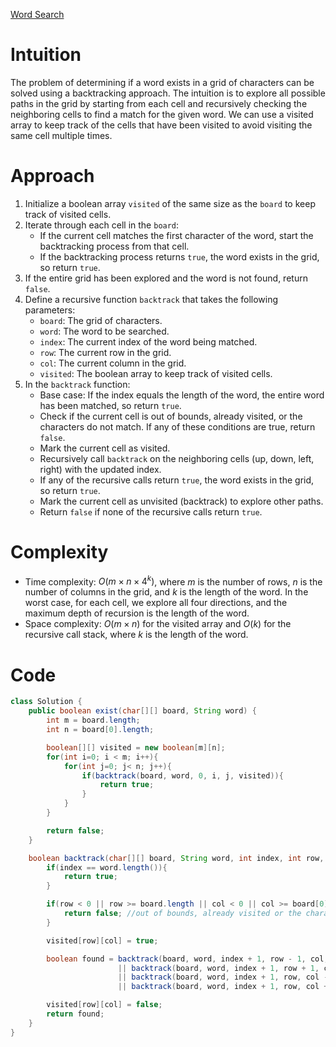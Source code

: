 [Word Search](https://leetcode.com/problems/word-search/description/)

# Intuition
The problem of determining if a word exists in a grid of characters can be solved using a backtracking approach. The intuition is to explore all possible paths in the grid by starting from each cell and recursively checking the neighboring cells to find a match for the given word. We can use a visited array to keep track of the cells that have been visited to avoid visiting the same cell multiple times.

# Approach
1. Initialize a boolean array `visited` of the same size as the `board` to keep track of visited cells.
2. Iterate through each cell in the `board`:
   - If the current cell matches the first character of the word, start the backtracking process from that cell.
   - If the backtracking process returns `true`, the word exists in the grid, so return `true`.
3. If the entire grid has been explored and the word is not found, return `false`.
4. Define a recursive function `backtrack` that takes the following parameters:
   - `board`: The grid of characters.
   - `word`: The word to be searched.
   - `index`: The current index of the word being matched.
   - `row`: The current row in the grid.
   - `col`: The current column in the grid.
   - `visited`: The boolean array to keep track of visited cells.
5. In the `backtrack` function:
   - Base case: If the index equals the length of the word, the entire word has been matched, so return `true`.
   - Check if the current cell is out of bounds, already visited, or the characters do not match. If any of these conditions are true, return `false`.
   - Mark the current cell as visited.
   - Recursively call `backtrack` on the neighboring cells (up, down, left, right) with the updated index.
   - If any of the recursive calls return `true`, the word exists in the grid, so return `true`.
   - Mark the current cell as unvisited (backtrack) to explore other paths.
   - Return `false` if none of the recursive calls return `true`.

# Complexity
- Time complexity: $O(m \times n \times 4^k)$, where $m$ is the number of rows, $n$ is the number of columns in the grid, and $k$ is the length of the word. In the worst case, for each cell, we explore all four directions, and the maximum depth of recursion is the length of the word.
- Space complexity: $O(m \times n)$ for the visited array and $O(k)$ for the recursive call stack, where $k$ is the length of the word.

# Code
```java
class Solution {
    public boolean exist(char[][] board, String word) {
        int m = board.length;
        int n = board[0].length;

        boolean[][] visited = new boolean[m][n];
        for(int i=0; i < m; i++){
            for(int j=0; j< n; j++){
                if(backtrack(board, word, 0, i, j, visited)){
                    return true;
                }
            }
        }

        return false;
    }

    boolean backtrack(char[][] board, String word, int index, int row, int col, boolean[][] visited){
        if(index == word.length()){
            return true;
        }

        if(row < 0 || row >= board.length || col < 0 || col >= board[0].length || visited[row][col] || board[row][col] != word.charAt(index)){
            return false; //out of bounds, already visited or the characters do not match
        }

        visited[row][col] = true;

        boolean found = backtrack(board, word, index + 1, row - 1, col, visited)
                        || backtrack(board, word, index + 1, row + 1, col, visited)
                        || backtrack(board, word, index + 1, row, col - 1, visited)
                        || backtrack(board, word, index + 1, row, col + 1, visited);

        visited[row][col] = false;
        return found;
    }
}
```